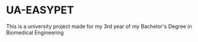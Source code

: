 # UA-EASYPET
This is a university project made for my 3rd year of my Bachelor's Degree in Biomedical Engineering
